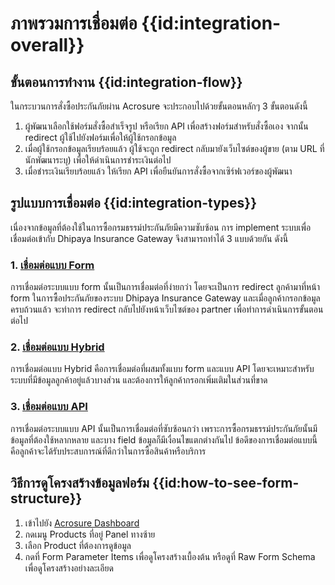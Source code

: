 # ภาพรวมการเชื่อมต่อ {{id:integration-overall}}

## ขั้นตอนการทำงาน {{id:integration-flow}}

ในกระบวนการสั่งซื้อประกันภัยผ่าน Acrosure จะประกอบไปด้วยขั้นตอนหลักๆ 3 ขั้นตอนดังนี้

1.  ผู้พัฒนาเลือกใช้ฟอร์มสั่งซื้อสำเร็จรูป หรือเรียก API เพื่อสร้างฟอร์มสำหรับสั่งซื้อเอง
    จากนั้น redirect ผู้ใช้ไปยังฟอร์มเพื่อให้ผู้ใช้กรอกข้อมูล
2.  เมื่อผู้ใช้กรอกข้อมูลเรียบร้อยแล้ว ผู้ใช้จะถูก redirect กลับมายังเว็บไซต์ของผู้ขาย
    (ตาม URL ที่นักพัฒนาระบุ) เพื่อให้ดำเนินการชำระเงินต่อไป
3.  เมื่อชำระเงินเรียบร้อยแล้ว ให้เรียก API เพื่อยืนยันการสั่งซื้อจากเซิร์ฟเวอร์ของผู้พัฒนา

## รูปแบบการเชื่อมต่อ {{id:integration-types}}

เนื่องจากข้อมูลที่ต้องใช้ในการซื้อกรมธรรม์ประกันภัยมีความซับซ้อน การ implement ระบบเพื่อเชื่อมต่อเข้ากับ Dhipaya Insurance Gateway จึงสามารถทำได้ 3 แบบด้วยกัน ดังนี้

### 1. [เชื่อมต่อแบบ Form](#integration-form)

การเชื่อมต่อระบบแบบ form นั้นเป็นการเชื่อมต่อที่ง่ายกว่า โดยจะเป็นการ redirect ลูกค้ามาที่หน้า form ในการซื้อประกันภัยของระบบ Dhipaya Insurance Gateway และเมื่อลูกค้ากรอกข้อมูลครบถ้วนแล้ว จะทำการ redirect กลับไปยังหน้าเว็บไซต์ของ partner เพื่อทำการดำเนินการขั้นตอนต่อไป

### 2. [เชื่อมต่อแบบ Hybrid](#integration-hybrid)

การเชื่อมต่อแบบ Hybrid คือการเชื่อมต่อที่ผสมทั้งแบบ form และแบบ API โดยจะเหมาะสำหรับระบบที่มีข้อมูลลูกค้าอยู่แล้วบางส่วน และต้องการให้ลูกค้ากรอกเพิ่มเติมในส่วนที่ขาด

### 3. [เชื่อมต่อแบบ API](#integration-api)

การเชื่อมต่อระบบแบบ API นั้นเป็นการเชื่อมต่อที่ซับซ้อนกว่า เพราะการซื้อกรมธรรม์ประกันภัยนั้นมีข้อมูลที่ต้องใช้หลากหลาย และบาง field ข้อมูลก็มีเงื่อนไขแตกต่างกันไป ข้อดีของการเชื่อมต่อแบบนี้คือลูกค้าจะได้รับประสบการณ์ที่ดีกว่าในการซื้อสินค้าหรือบริการ

## วิธีการดูโครงสร้างข้อมูลฟอร์ม {{id:how-to-see-form-structure}}

1. เข้าไปยัง [Acrosure Dashboard](https://dashboard.acrosure.com)
2. กดเมนู Products ที่อยู่ Panel ทางซ้าย
3. เลือก Product ที่ต้องการดูข้อมูล
4. กดที่ Form Parameter Items เพื่อดูโครงสร้างเบื้องต้น หรือดูที่ Raw Form Schema เพื่อดูโครงสร้างอย่างละเอียด
